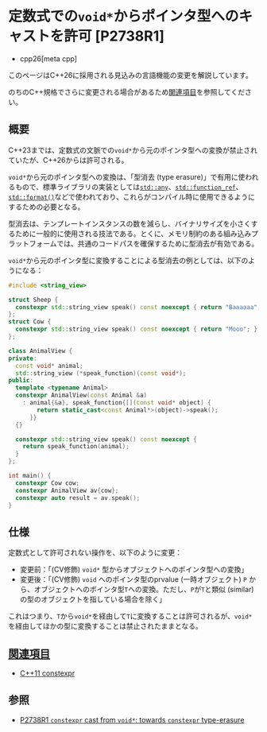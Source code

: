 # 定数式での`void*`からポインタ型へのキャストを許可 [P2738R1]
* cpp26[meta cpp]

<!-- start lang caution -->

このページはC++26に採用される見込みの言語機能の変更を解説しています。

のちのC++規格でさらに変更される場合があるため[関連項目](#relative-page)を参照してください。

<!-- last lang caution -->

## 概要
C++23までは、定数式の文脈での`void*`から元のポインタ型への変換が禁止されていたが、C++26からは許可される。

`void*`から元のポインタ型への変換は、「型消去 (type erasure)」で有用に使われるもので、標準ライブラリの実装としては[`std::any`](/reference/any/any.md)、[`std::function_ref`](/reference/functional/function_ref.md)、[`std::format()`](/reference/format/format.md)などで使われており、これらがコンパイル時に使用できるようにするための必要となる。

型消去は、テンプレートインスタンスの数を減らし、バイナリサイズを小さくするために一般的に使用される技法である。とくに、メモリ制約のある組み込みプラットフォームでは、共通のコードパスを確保するために型消去が有効である。

`void*`から元のポインタ型に変換することによる型消去の例としては、以下のようになる：

```cpp
#include <string_view>

struct Sheep {
  constexpr std::string_view speak() const noexcept { return "Baaaaaa"; }
};
struct Cow {
  constexpr std::string_view speak() const noexcept { return "Mooo"; }
};

class AnimalView {
private:
  const void* animal;
  std::string_view (*speak_function)(const void*);
public:
  template <typename Animal>
  constexpr AnimalView(const Animal &a)
    : animal{&a}, speak_function{[](const void* object) {
        return static_cast<const Animal*>(object)->speak();
      }}
  {}

  constexpr std::string_view speak() const noexcept {
    return speak_function(animal);
  }
};

int main() {
  constexpr Cow cow;
  constexpr AnimalView av{cow};
  constexpr auto result = av.speak();
}
```

## 仕様
定数式として許可されない操作を、以下のように変更：

- 変更前：「(CV修飾) `void*` 型からオブジェクトへのポインタ型への変換」
- 変更後：「(CV修飾) `void` へのポインタ型のprvalue (一時オブジェクト) `P` から、オブジェクトへのポインタ型`T`への変換。ただし、`P`が`T`と類似 (similar) の型のオブジェクトを指している場合を除く」

これはつまり、`T`から`void*`を経由して`T`に変換することは許可されるが、`void*`を経由してほかの型に変換することは禁止されたままとなる。


## <a id="relative-page" href="#relative-page">関連項目</a>
- [C++11 constexpr](/lang/cpp11/constexpr.md)


## 参照
- [P2738R1 `constexpr` cast from `void*`: towards `constexpr` type-erasure](http://open-std.org/jtc1/sc22/wg21/docs/papers/2023/p2738r1.pdf)
